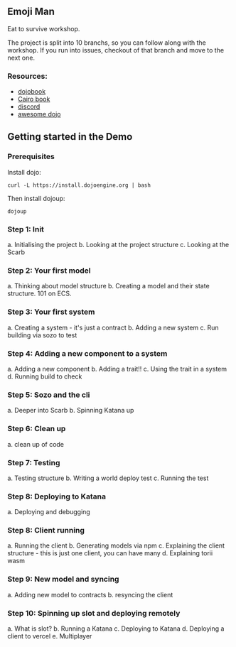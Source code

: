 ## Emoji Man

Eat to survive workshop.

The project is split into 10 branchs, so you can follow along with the workshop. If you run into issues, checkout of that branch and move to the next one.

### Resources:

- [dojobook](https://book.dojoengine.org/)
- [Cairo book](https://github.com/cairo-book/cairo-book.github.io/)
- [discord](https://discord.gg/dojoengine)
- [awesome dojo](https://github.com/dojoengine/awesome-dojo)

## Getting started in the Demo

### Prerequisites

Install dojo:

```
curl -L https://install.dojoengine.org | bash
```

Then install dojoup:

```
dojoup
```

### Step 1: Init

a. Initialising the project
b. Looking at the project structure
c. Looking at the Scarb

### Step 2: Your first model

a. Thinking about model structure
b. Creating a model and their state structure. 101 on ECS.

### Step 3: Your first system

a. Creating a system - it's just a contract
b. Adding a new system
c. Run building via sozo to test

### Step 4: Adding a new component to a system

a. Adding a new component
b. Adding a trait!!
c. Using the trait in a system
d. Running build to check

### Step 5: Sozo and the cli

a. Deeper into Scarb
b. Spinning Katana up

### Step 6: Clean up

a. clean up of code

### Step 7: Testing

a. Testing structure
b. Writing a world deploy test
c. Running the test

### Step 8: Deploying to Katana

a. Deploying and debugging

### Step 8: Client running

a. Running the client
b. Generating models via npm
c. Explaining the client structure - this is just one client, you can have many
d. Explaining torii wasm

### Step 9: New model and syncing

a. Adding new model to contracts
b. resyncing the client

### Step 10: Spinning up slot and deploying remotely

a. What is slot?
b. Running a Katana
c. Deploying to Katana
d. Deploying a client to vercel
e. Multiplayer
